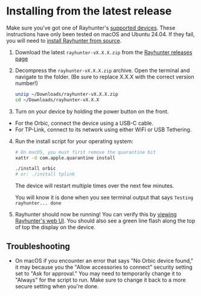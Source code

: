 # Installing from the latest release

Make sure you've got one of Rayhunter's [supported devices](./supported-devices.md). These instructions have only been tested on macOS and Ubuntu 24.04. If they fail, you will need to [install Rayhunter from source](./installing-from-source.md).

1. Download the latest `rayhunter-vX.X.X.zip` from the [Rayhunter releases page](https://github.com/EFForg/rayhunter/releases)
2. Decompress the `rayhunter-vX.X.X.zip` archive. Open the terminal and navigate to the folder. (Be sure to replace X.X.X with the correct version number!)

    ```bash
    unzip ~/Downloads/rayhunter-vX.X.X.zip
    cd ~/Downloads/rayhunter-vX.X.X
    ```

3. Turn on your device by holding the power button on the front.

  * For the Orbic, connect the device using a USB-C cable.
  * For TP-Link, connect to its network using either WiFi or USB Tethering.

4. Run the install script for your operating system:

    ```bash
    # On macOS, you must first remove the quarantine bit
    xattr -d com.apple.quarantine install

    ./install orbic
    # or: ./install tplink
    ```

    The device will restart multiple times over the next few minutes.

    You will know it is done when you see terminal output that says `Testing rayhunter... done`

5. Rayhunter should now be running! You can verify this by [viewing Rayhunter's web UI](./using-rayhunter). You should also see a green line flash along the top of top the display on the device.

## Troubleshooting

* On macOS if you encounter an error that says "No Orbic device found," it may because you the "Allow accessories to connect" security setting set to "Ask for approval." You may need to temporarily change it to "Always" for the script to run. Make sure to change it back to a more secure setting when you're done.
